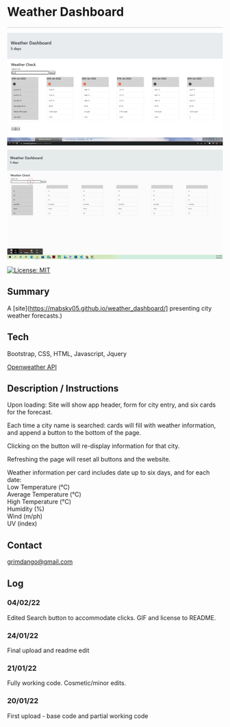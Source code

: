 # Weather Dashboard

![alt text](assets/images/sample.jpg)
![alt text](assets/images/sample.gif)

[![License: MIT](https://img.shields.io/badge/License-MIT-yellow.svg)](https://opensource.org/licenses/MIT)

## Summary
A [site](https://mabsky05.github.io/weather_dashboard/] presenting city weather forecasts.)

## Tech
Bootstrap, CSS, HTML, Javascript, Jquery 

[Openweather API](https://openweathermap.org/api)


## Description / Instructions
Upon loading: Site will show app header, form for city entry, and six cards for the forecast. 

Each time a city name is searched: cards will fill with weather information, and append a button to the bottom of the page.

Clicking on the button will re-display information for that city.

Refreshing the page will reset all buttons and the website. 

Weather information per card includes date up to six days, and for each date: <br>
Low Temperature (°C) <br>
Average Temperature (°C) <br>
High Temperature (°C) <br>
Humidity (%) <br>
Wind (m/ph) <br>
UV (index) <br>

## Contact
grimdango@gmail.com

## Log 
### 04/02/22
Edited Search button to accommodate clicks. GIF and license to README. 

### 24/01/22
Final upload and readme edit

### 21/01/22
Fully working code. Cosmetic/minor edits. 

### 20/01/22
First upload - base code and partial working code

   

